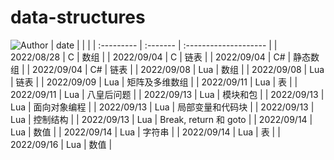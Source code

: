 # data-structures 
![Author](https://img.shields.io/badge/Author-ZengBc-da282a)
| date       |  |              |
| :--------- | :------- | :-------------------- |
| 2022/08/28 | C        | 数组                  |
| 2022/09/04 | C        | 链表                  |
| 2022/09/04 | C#       | 静态数组              |
| 2022/09/04 | C#       | 链表                  |
| 2022/09/08 | Lua      | 数组                  |
| 2022/09/08 | Lua      | 链表                  |
| 2022/09/09 | Lua      | 矩阵及多维数组        |
| 2022/09/11 | Lua      | 表                    |
| 2022/09/11 | Lua      | 八皇后问题            |
| 2022/09/13 | Lua      | 模块和包              |
| 2022/09/13 | Lua      | 面向对象编程          |
| 2022/09/13 | Lua      | 局部变量和代码块      |
| 2022/09/13 | Lua      | 控制结构              |
| 2022/09/13 | Lua      | Break, return 和 goto |
| 2022/09/14 | Lua      | 数值                  |
| 2022/09/14 | Lua      | 字符串                |
| 2022/09/14 | Lua      | 表                    |
| 2022/09/16 | Lua      | 数值                  |

